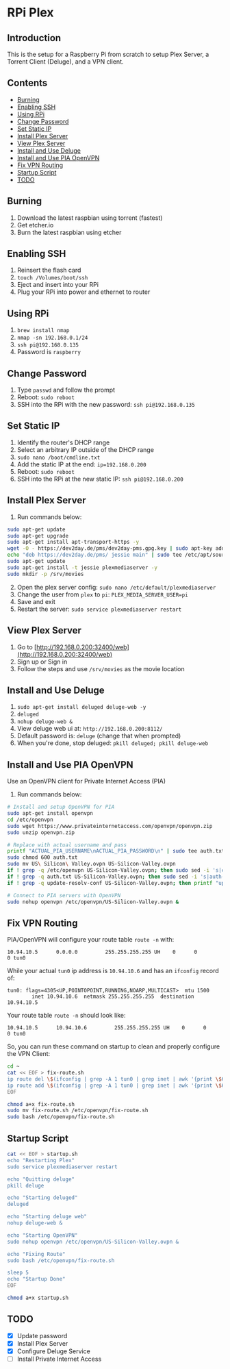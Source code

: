# RPi Plex

## Introduction

This is the setup for a Raspberry Pi from scratch to setup Plex Server, a Torrent Client (Deluge), and a VPN client.

## Contents

- [Burning](#burning)
- [Enabling SSH](#enabling-ssh)
- [Using RPi](#using-rpi)
- [Change Password](#change-password)
- [Set Static IP](#set-static-ip)
- [Install Plex Server](#install-plex-server)
- [View Plex Server](#view-plex-server)
- [Install and Use Deluge](#install-and-use-deluge)
- [Install and Use PIA OpenVPN](#install-and-use-pia-openvpn)
- [Fix VPN Routing](#fix-vpn-routing)
- [Startup Script](#startup-script)
- [TODO](#todo)

## Burning

1. Download the latest raspbian using torrent (fastest)
2. Get etcher.io
3. Burn the latest raspbian using etcher

## Enabling SSH

1. Reinsert the flash card
2. `touch /Volumes/boot/ssh`
3. Eject and insert into your RPi
4. Plug your RPi into power and ethernet to router

## Using RPi

1. `brew install nmap`
2. `nmap -sn 192.168.0.1/24`
3. `ssh pi@192.168.0.135`
4. Password is `raspberry`

## Change Password

1. Type `passwd` and follow the prompt
2. Reboot: `sudo reboot`
3. SSH into the RPi with the new password: `ssh pi@192.168.0.135`

## Set Static IP

1. Identify the router's DHCP range
2. Select an arbitrary IP outside of the DHCP range
3. `sudo nano /boot/cmdline.txt`
4. Add the static IP at the end: `ip=192.168.0.200`
5. Reboot: `sudo reboot`
6. SSH into the RPi at the new static IP: `ssh pi@192.168.0.200`

## Install Plex Server

1. Run commands below:

```bash
sudo apt-get update
sudo apt-get upgrade
sudo apt-get install apt-transport-https -y
wget -O - https://dev2day.de/pms/dev2day-pms.gpg.key | sudo apt-key add -
echo "deb https://dev2day.de/pms/ jessie main" | sudo tee /etc/apt/sources.list.d/pms.list
sudo apt-get update
sudo apt-get install -t jessie plexmediaserver -y
sudo mkdir -p /srv/movies
```

2. Open the plex server config: `sudo nano /etc/default/plexmediaserver`
3. Change the user from `plex` to `pi`: `PLEX_MEDIA_SERVER_USER=pi`
4. Save and exit
5. Restart the server: `sudo service plexmediaserver restart`

## View Plex Server

1. Go to [http://192.168.0.200:32400/web](http://192.168.0.200:32400/web)
2. Sign up or Sign in
3. Follow the steps and use `/srv/movies` as the movie location

## Install and Use Deluge

1. `sudo apt-get install deluged deluge-web -y`
2. `deluged`
3. `nohup deluge-web &`
4. View deluge web ui at: `http://192.168.0.200:8112/`
5. Default password is: `deluge` (change that when prompted)
6. When you're done, stop deluged: `pkill deluged; pkill deluge-web`

## Install and Use PIA OpenVPN

Use an OpenVPN client for Private Internet Access (PIA) 

1. Run commands below:

```bash
# Install and setup OpenVPN for PIA
sudo apt-get install openvpn
cd /etc/openvpn
sudo wget https://www.privateinternetaccess.com/openvpn/openvpn.zip
sudo unzip openvpn.zip

# Replace with actual username and pass
printf "ACTUAL_PIA_USERNAME\nACTUAL_PIA_PASSWORD\n" | sudo tee auth.txt
sudo chmod 600 auth.txt
sudo mv US\ Silicon\ Valley.ovpn US-Silicon-Valley.ovpn
if ! grep -q /etc/openvpn US-Silicon-Valley.ovpn; then sudo sed -i 's|crl-verify crl.rsa.2048.pem|crl-verify /etc/openvpn/crl.rsa.2048.pem|g' US-Silicon-Valley.ovpn && sudo sed -i 's|ca ca.rsa.2048.crt|ca /etc/openvpn/ca.rsa.2048.crt|g' US-Silicon-Valley.ovpn; fi
if ! grep -q auth.txt US-Silicon-Valley.ovpn; then sudo sed -i 's|auth-user-pass|auth-user-pass /etc/openvpn/auth.txt|g' US-Silicon-Valley.ovpn; fi
if ! grep -q update-resolv-conf US-Silicon-Valley.ovpn; then printf "up /etc/openvpn/update-resolv-conf\ndown /etc/openvpn/update-resolv-conf\nscript-security 2\n" | sudo tee -a /etc/openvpn/US-Silicon-Valley.ovpn; fi

# Connect to PIA servers with OpenVPN
sudo nohup openvpn /etc/openvpn/US-Silicon-Valley.ovpn &
```

## Fix VPN Routing

PIA/OpenVPN will configure your route table `route -n` with:

```
10.94.10.5      0.0.0.0         255.255.255.255 UH    0      0        0 tun0
```

While your actual `tun0` ip address is `10.94.10.6` and has an `ifconfig` record of:

```
tun0: flags=4305<UP,POINTOPOINT,RUNNING,NOARP,MULTICAST>  mtu 1500
        inet 10.94.10.6  netmask 255.255.255.255  destination 10.94.10.5
```

Your route table `route -n` should look like:

```
10.94.10.5      10.94.10.6         255.255.255.255 UH    0      0        0 tun0
```

So, you can run these command on startup to clean and properly configure the VPN Client:

```bash
cd ~
cat << EOF > fix-route.sh
ip route del \$(ifconfig | grep -A 1 tun0 | grep inet | awk '{print \$6}') via default
ip route add \$(ifconfig | grep -A 1 tun0 | grep inet | awk '{print \$6}') via \$(ifconfig | grep -A 1 tun0 | grep inet | awk '{print \$2}')
EOF

chmod a+x fix-route.sh
sudo mv fix-route.sh /etc/openvpn/fix-route.sh
sudo bash /etc/openvpn/fix-route.sh
```

## Startup Script

```bash
cat << EOF > startup.sh 
echo "Restarting Plex"
sudo service plexmediaserver restart

echo "Quitting deluge"
pkill deluge

echo "Starting deluged"
deluged

echo "Starting deluge web"
nohup deluge-web &

echo "Starting OpenVPN"
sudo nohup openvpn /etc/openvpn/US-Silicon-Valley.ovpn &

echo "Fixing Route"
sudo bash /etc/openvpn/fix-route.sh

sleep 5
echo "Startup Done"
EOF

chmod a+x startup.sh
```

## TODO

- [x] Update password
- [x] Install Plex Server
- [x] Configure Deluge Service
- [ ] Install Private Internet Access
